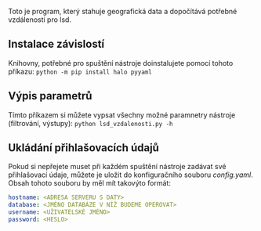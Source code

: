 Toto je program, který stahuje geografická data a dopočítává potřebné vzdálenosti pro lsd.
## Instalace závislostí
Knihovny, potřebné pro spuštění nástroje doinstalujete pomocí tohoto příkazu:
`python -m pip install halo pyyaml`
## Výpis parametrů
Tímto příkazem si můžete vypsat všechny možné paramnetry nástroje (filtrování, výstupy):
`python lsd_vzdalenosti.py -h`
## Ukládání přihlašovacích údajů
Pokud si nepřejete muset při každém spuštění nástroje zadávat své přihlašovací údaje, můžete je uložit do konfiguračního souboru *config.yaml*. Obsah tohoto souboru by měl mít takovýto formát:
```yaml
hostname: <ADRESA SERVERU S DATY>
database: <JMÉNO DATABÁZE V NÍŽ BUDEME OPEROVAT>
username: <UŽIVATELSKÉ JMÉNO>
password: <HESLO>
```